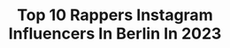 ---
title: Top 10 Rappers Instagram Influencers In Berlin In 2023
description: >-
  Find top rappers Instagram influencers in Berlin in 2023. Most popular hashtags: #rapper #deutschrap #berlin #rap.
platform: Instagram
hits: 35
text_top: Discover the top-rated Instagram influencers on inBeat.
text_bottom: inBeat has 35 Instagram influencers like this in Berlin, Germany for you to pitch.
profiles:
  - username: "aello.offiziell"
    fullname: >-
      Ällo
    bio: >-
      🔞⬇️ YOUTUBE⬇️🔞
    location: "Germany"
    followers: 7800
    engagement: 797
    commentsToLikes: 0.169589
    id: ck5hg8bi91gjs0i11k24nigmq
    verified: false
    hashtags: "#deutschrapnewcomer, #samra, #memes, #youtube"
  - username: "update_videos"
    fullname: >-
      Official Account !
    bio: >-
      Jeden Tag mindestens ein Video 🤜🏼🤛🏼
    location: "Germany"
    followers: 17146
    engagement: 593
    commentsToLikes: 0.013055
    id: ck8t37gat26p20j78eozd8vfm
    verified: false
    hashtags: ""
  - username: "fero47_team47_"
    fullname: >-
      Fero47_team47_
    bio: >-
      ➡️ Fanseite über @fero47 ⬅️ ❤️47 army 20k ❤️ ❗Immer auf dem neuesten Stand folgen für mehr❗
    location: "Germany"
    followers: 20249
    engagement: 117
    commentsToLikes: 0.037803
    id: ck14icfoheq3z0i1931ujm2ln
    verified: false
    hashtags: "#deutschland, #samra, #germanrapper, #tumblr"
  - username: "sero_138"
    fullname: >-
      SERO🌀
    bio: >-
      ❤️🔒
    location: "Germany"
    followers: 2198
    engagement: 2936
    commentsToLikes: 0.054661
    id: ckap5va64dbd30i78pg1lmfaj
    verified: false
    hashtags: "#berlin, #kunst, #rapper, #beats"
  - username: "sa1bou"
    fullname: >-
      Sa1bou
    bio: >-
      • @thespoturbanartmovement • Actor/Artist/Dancer/Musician • 👻 sa1bou • Music 🎶 Mgmt @mehrzadmarashi ⬇️MAMACITA YouTube LINK in der BIO ⬇️
    location: "Germany"
    followers: 119259
    engagement: 581
    commentsToLikes: 0.021851
    id: ck6trmoyqzvj80j71q5cj1uj3
    verified: true
    hashtags: "#nevergiveup, #fashionblogger, #lifequotes, #deutschrapnewcomer"
  - username: "sido_shawnstein"
    fullname: >-
      Sido
    bio: >-
      Sido Sigi HipHop Rapper Deutschrap Rap King Berlin Aggroberlin Fan Seite von @shawnstein
    location: "Germany"
    followers: 27133
    engagement: 340
    commentsToLikes: 0.021316
    id: ckap4jdr07mqx0i78xg7wx3o6
    verified: false
    hashtags: "#fanseite, #hiphop, #rap, #maske"
  - username: "haki.87"
    fullname: >-
      🅷 🟥⬜️
    bio: >-
      🔘 Germany /// Kurdi Slemani @ngm_offiziell @danya_offiziell @harmonies.offiziell @eacy.offiziell
    location: "Germany"
    followers: 12215
    engagement: 722
    commentsToLikes: 0.047050
    id: ck9wezwammn680j78wupwq8am
    verified: false
    hashtags: "#iraq, #ngm, #affa, #bikelife"
  - username: "bandita34"
    fullname: >-
      Bandita34
    bio: >-
      
    location: "Germany"
    followers: 2515
    engagement: 1686
    commentsToLikes: 0.101174
    id: ckaosg3n6rg6c0i78lng3dqq2
    verified: false
    hashtags: "#mask, #bandita34, #newcomer, #ootd"
  - username: "felixgabel_"
    fullname: >-
      Felix Gabel
    bio: >-
      Find Your Greatness in Life & Style Fashion Inspiration for Men | Psychology of Success Berlin, Germany ✉️ contact@felixgabel.de
    location: "Germany"
    followers: 42278
    engagement: 365
    commentsToLikes: 0.195048
    id: ck14hp2rcbf1a0i19ar3j318c
    verified: false
    hashtags: "#vintage, #mensfashionblog, #handsomeboy, #fitness"
  - username: "itsdyma"
    fullname: >-
      DYMA
    bio: >-
      📍Berlin 🐣 @enkime.de ⭐️ Tiktok (2,4 Mio) 🎵 „WIE DU“ auf Spotify ⬇️ ✉️ geschäftliche Anfragen: dyma@enkime.de
    location: "Germany"
    followers: 382254
    engagement: 257
    commentsToLikes: 0.010141
    id: ck9hcta0omvlt0j78guvod29u
    verified: false
    hashtags: "#love, #skate, #rap, #sunset"
---